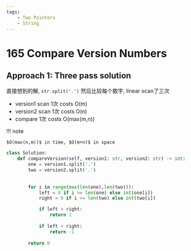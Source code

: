 ```yaml
---
tags:
    - Two Pointers
    - String
---
```


# 165 Compare Version Numbers

## Approach 1: Three pass solution

直接想到的解, `str.split('.')` 然后比较每个数字, linear scan了三次

- version1 scan 1次 costs O(m)
- version2 scan 1次 costs O(n)
- compare 1次 costs O(max(m,n))

!!! note
    
    $O(max(n,m))$ in time, $O(m+n)$ in space


```python
class Solution:
    def compareVersion(self, version1: str, version2: str) -> int:
        one = version1.split('.')
        two = version2.split('.')
        
        
        for i in range(max(len(one),len(two))):
            left = 0 if i >= len(one) else int(one[i])
            right = 0 if i >= len(two) else int(two[i])

            if left > right:
                return 1
            
            if left < right:
                return -1
            
        return 0
```
